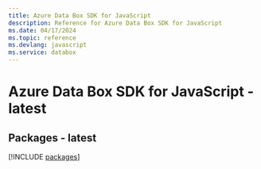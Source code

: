 ```yaml
---
title: Azure Data Box SDK for JavaScript
description: Reference for Azure Data Box SDK for JavaScript
ms.date: 04/17/2024
ms.topic: reference
ms.devlang: javascript
ms.service: databox
---
```

# Azure Data Box SDK for JavaScript - latest
## Packages - latest
[!INCLUDE [packages](data-box-index.md)]